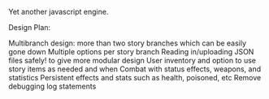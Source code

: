 Yet another javascript engine.

Design Plan:

Multibranch design: more than two story branches which can be easily gone down
Multiple options per story branch
Reading in/uploading JSON files safely! to give more modular design
User inventory and option to use story items as needed and when
Combat with status effects, weapons, and statistics
Persistent effects and stats such as health, poisoned, etc
Remove debugging log statements
